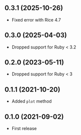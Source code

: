 ## 0.3.1 (2025-10-26)

- Fixed error with Rice 4.7

## 0.3.0 (2025-04-03)

- Dropped support for Ruby < 3.2

## 0.2.0 (2023-05-11)

- Dropped support for Ruby < 3

## 0.1.1 (2021-10-20)

- Added `plot` method

## 0.1.0 (2021-09-02)

- First release
